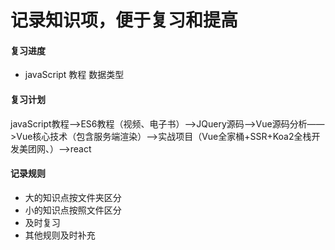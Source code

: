 # 记录知识项，便于复习和提高

#### 复习进度
* javaScript 教程  数据类型


#### 复习计划
javaScript教程——>ES6教程（视频、电子书）——>JQuery源码——>Vue源码分析——>Vue核心技术（包含服务端渲染）——>实战项目（Vue全家桶+SSR+Koa2全栈开发美团网、）——>react
#### 记录规则

* 大的知识点按文件夹区分
* 小的知识点按照文件区分
* 及时复习
* 其他规则及时补充



